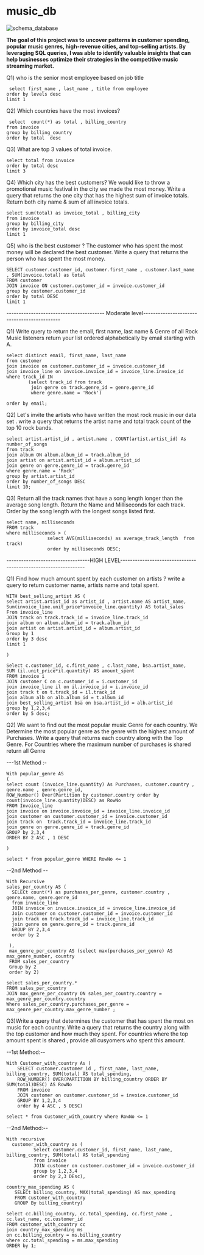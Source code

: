 # music_db

![schema_database](https://github.com/Firdousrahmani/music_db/blob/main/new%20schema.png)

**The goal of this project was to uncover patterns in customer spending, popular music genres, high-revenue cities, 
and top-selling artists. By leveraging SQL queries, I was able to identify valuable insights that can help businesses 
optimize their strategies in the competitive music streaming market.**

Q1) who is the senior most employee based on job title

     select first_name , last_name , title from employee
    order by levels desc
    limit 1

Q2) Which countries have the most invoices?

     select  count(*) as total , billing_country
    from invoice
    group by billing_country
    order by total  desc

Q3) What are top 3 values of total invoice.

    select total from invoice
    order by total desc
    limit 3

Q4) Which city has the best customers? We would like to throw a promotional music festival in the
city we made the most money. Write a query that returns the one city that has the highest sum of 
invoice totals. Return both city name & sum of all invoice totals.

    select sum(total) as invoice_total , billing_city
    from invoice
    group by billing_city
    order by invoice_total desc
    limit 1

Q5) who is the best customer ? The customer who has spent the most money will be declared the best
customer. Write a query that returns the person who has spent the most money.

    SELECT customer.customer_id, customer.first_name , customer.last_name , SUM(invoice.total) as total
    FROM customer
    JOIN invoice ON customer.customer_id = invoice.customer_id
    group by customer.customer_id
    order by total DESC
    limit 1


---------------------------------------- Moderate level--------------------------------------------

Q1) Write query to return the email, first name, last name & Genre of all Rock Music listeners
 return your list ordered alphabetically by email starting with A.

    select distinct email, first_name, last_name
    from customer
    join invoice on customer.customer_id = invoice.customer_id
    join invoice_line on invoice.invoice_id = invoice_line.invoice_id
    where track_id IN
            (select track_id from track
             join genre on track.genre_id = genre.genre_id
             where genre.name = 'Rock')

    order by email;


Q2) Let's invite the artists who have written the most rock music in our data set . write a query that
returns the artist name and total track count of the top 10 rock bands.

    select artist.artist_id , artist.name , COUNT(artist.artist_id) As number_of_songs
    from track
    join album ON album.album_id = track.album_id
    join artist on artist.artist_id = album.artist_id
    join genre on genre.genre_id = track.genre_id
    where genre.name = 'Rock'
    group by artist.artist_id
    order by number_of_songs DESC
    limit 10;

Q3) Return all the track names that have a song length longer than the average song length. Return the Name
and Milliseconds for each track. Order by the song length with the longest songs listed first.

    select name, milliseconds
    FROM track
    where milliseconds > (
                   select AVG(milliseconds) as average_track_length  from track)
				   order by milliseconds DESC;

----------------------------------HIGH LEVEL---------------------------------------------------------------

Q1) Find how much amount spent by each customer on artists ? write a query to return customer name, artists 
 name and total spent.

    WITH best_selling_artist AS (
    select artist.artist_id as artist_id , artist.name AS artist_name,
    Sum(invoice_line.unit_price*invoice_line.quantity) AS total_sales
    From invoice_line
    JOIN track on track.track_id = invoice_line.track_id
    join album on album.album_id = track.album_id
    join artist on artist.artist_id = album.artist_id
    Group by 1
    order by 3 desc
    limit 1

    )

    Select c.customer_id, c.first_name , c.last_name, bsa.artist_name,
    SUM (il.unit_price*il.quantity) AS amount_spent
    FROM invoice i
    JOIN customer C on c.customer_id = i.customer_id
    join invoice_line il on il.invoice_id = i.invoice_id
    join track t on t.track_id = il.track_id
    join album alb on alb.album_id = t.album_id
    join best_selling_artist bsa on bsa.artist_id = alb.artist_id
    group by 1,2,3,4
    order by 5 desc;

Q2) We want to find out the most popular music Genre for each country. We Determine the most
popular genre as the genre with the highest amount of Purchases. Write a query that returns
each country along with the Top Genre. For Countries where the maximum number of purchases 
is shared return all Genre

---1st Method :-

    With popular_genre AS
    (
    select count (invoice_line.quantity) As Purchases, customer.country , genre.name , genre.genre_id,
    ROW_Number() Over(Partition by customer.country order by count(invoice_line.quantity)DESC) as RowNo
    FROM Invoice_line
    join invoice on invoice.invoice_id = invoice_line.invoice_id
    join customer on customer.customer_id = invoice.customer_id
    join track on  track.track_id = invoice_line.track_id
    join genre on genre.genre_id = track.genre_id
    GROUP by 2,3,4
    ORDER BY 2 ASC , 1 DESC

    )

    select * from popular_genre WHERE RowNo <= 1
				   
   --2nd Method --

    With Recursive
    sales_per_country AS (
      SELECt count(*) as purchases_per_genre, customer.country , genre.name, genre.genre_id
	  from invoice_line
	  JOIN invoice on invoice.invoice_id = invoice_line.invoice_id
	  Join customer on customer.customer_id = invoice.customer_id
	  join track on track.track_id = invoice_line.track_id
	  join genre on genre.genre_id = track.genre_id
	  GROUP BY 2,3,4
	  order by 2
	  
     ),
	 max_genre_per_country AS (select max(purchases_per_genre) AS max_genre_number, country
	 FROM sales_per_country
	 Group by 2
	 order by 2)

    select sales_per_country.*
    FROM sales_per_country
    JOIN max_genre_per_country ON sales_per_country.country = max_genre_per_country.country
    Where sales_per_country.purchases_per_genre = max_genre_per_country.max_genre_number ;

Q3)Write a query that determines the customer that has spent the most on music for each country.
Write a query that returns the country along with the top customer and how much they spent. For countries
where the top amount spent is shared , provide all cusyomers who spent this amount.

--1st Method:--

    With Customer_with_country As (
        SELECT customer.customer_id , first_name, last_name, billing_country, SUM(total) AS total_spending,
		ROW_NUMBER() OVER(PARTITION BY billing_country ORDER BY SUM(total)DESC) AS RowNo
		FROM invoice
		JOIN customer on customer.customer_id = invoice.customer_id
		GROUP BY 1,2,3,4 
		order by 4 ASC , 5 DESC)

    select * from Customer_with_country where RowNo <= 1		


--2nd Method:--

    With recursive 
      customer_with_country as (
              Select customer.customer_id, first_name, last_name, billing_country, SUM(total) AS total_spending
			  from invoice
			  JOIN customer on customer.customer_id = invoice.customer_id
			  group by 1,2,3,4
			  order by 2,3 DEsc),

	country_max_spending AS (
       SELECt billing_country, MAX(total_spending) AS max_spending
	   FROM customer_with_country
	   GROUP By billing_country)
	   
    select cc.billing_country, cc.total_spending, cc.first_name , cc.last_name, cc.customer_id
    FROM customer_with_country cc
    join country_max_spending ms
    on cc.billing_country = ms.billing_country
    where cc.total_spending = ms.max_spending
    ORDER by 1;


